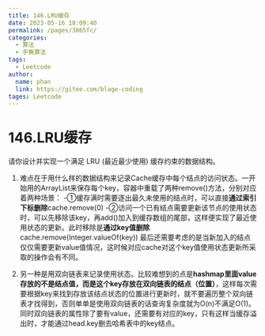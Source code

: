 ```yaml
---
title: 146.LRU缓存
date: 2023-05-16 18:09:40
permalink: /pages/3865fc/
categories: 
  - 算法
  - 手撕算法
tags: 
  - Leetcode
author: 
  name: phan
  link: https://gitee.com/blage-coding
tages: Leetcode
---
```

# 146.LRU缓存

请你设计并实现一个满足  LRU (最近最少使用) 缓存约束的数据结构。

1. 难点在于用什么样的数据结构来记录Cache缓存中每个结点的访问状态。一开始用的ArrayList来保存每个key，容器中重载了两种remove()方法，分别对应着两种场景：
   -①缓存满时需要逐出最久未使用的结点时，可以直接**通过索引下标删除**cache.remove(0)
   -②访问一个已有结点需要更新该节点的使用状态时，可以先移除该key，再add()加入到缓存数组的尾部，这样便实现了最近使用状态的更新。此时移除是**通过key值删除**cache.remove(Integer.valueOf(key))
   最后还需要考虑的是当新加入的结点仅仅需要更新value值情况，这时候对应cache对这个key值使用状态更新所采取的操作会有不同。

2. 另一种是用双向链表来记录使用状态。比较难想到的点是**hashmap里面value存放的不是结点值，而是这个key存放在双向链表的结点（位置）**，这样每次需要根据key来找到存放该结点状态的位置进行更新时，就不要遍历整个双向链表才找得到，否则单单是使用双向链表的话查询复杂度就为O(n)不满足O(1)。同时双向链表的属性除了要有value，还需要有对应的key，只有这样当缓存溢出时，才能通过head.key删去哈希表中的key结点。